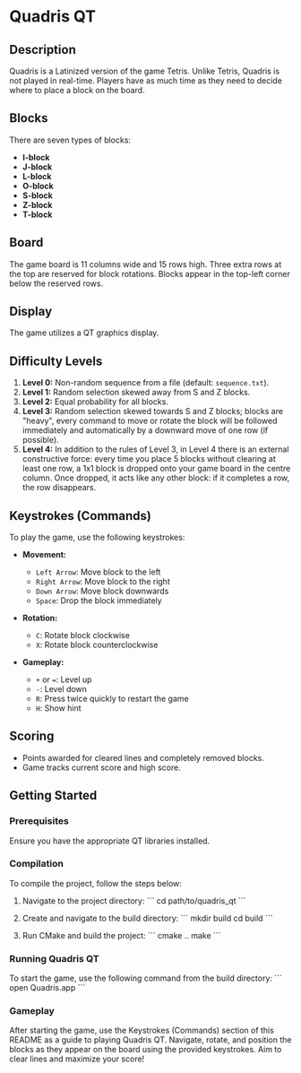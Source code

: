 # Quadris QT

## Description

Quadris is a Latinized version of the game Tetris. Unlike Tetris, Quadris is not played in real-time. Players have as much time as they need to decide where to place a block on the board.

## Blocks

There are seven types of blocks:
- **I-block**
- **J-block**
- **L-block**
- **O-block**
- **S-block**
- **Z-block**
- **T-block**

## Board

The game board is 11 columns wide and 15 rows high. Three extra rows at the top are reserved for block rotations. Blocks appear in the top-left corner below the reserved rows.

## Display

The game utilizes a QT graphics display.

## Difficulty Levels

1. **Level 0:** Non-random sequence from a file (default: `sequence.txt`).
2. **Level 1:** Random selection skewed away from S and Z blocks.
3. **Level 2:** Equal probability for all blocks.
4. **Level 3:** Random selection skewed towards S and Z blocks; blocks are "heavy", every command to
move or rotate the block will be followed immediately and automatically by a downward move
of one row (if possible).
5. **Level 4:** In addition to the rules of Level 3, in Level 4 there is an external constructive force:
every time you place 5 blocks without clearing at least one row, a 1x1 block is dropped onto your
game board in the centre column. Once dropped, it acts like any other block: if it completes a row, the row disappears.

## Keystrokes (Commands)

To play the game, use the following keystrokes:

- **Movement:**
  - `Left Arrow`: Move block to the left
  - `Right Arrow`: Move block to the right
  - `Down Arrow`: Move block downwards
  - `Space`: Drop the block immediately
  
- **Rotation:**
  - `C`: Rotate block clockwise
  - `X`: Rotate block counterclockwise

- **Gameplay:**
  - `+` or `=`: Level up
  - `-`: Level down
  - `R`: Press twice quickly to restart the game
  - `H`: Show hint

## Scoring

- Points awarded for cleared lines and completely removed blocks.
- Game tracks current score and high score.

## Getting Started

### Prerequisites

Ensure you have the appropriate QT libraries installed.

### Compilation

To compile the project, follow the steps below:

1. Navigate to the project directory:
\```
cd path/to/quadris_qt
\```

2. Create and navigate to the build directory:
\```
mkdir build
cd build
\```

4. Run CMake and build the project:
\```
cmake ..
make
\```

### Running Quadris QT

To start the game, use the following command from the build directory:
\```
open Quadris.app
\```

### Gameplay

After starting the game, use the Keystrokes (Commands) section of this README as a guide to playing Quadris QT. Navigate, rotate, and position the blocks as they appear on the board using the provided keystrokes. Aim to clear lines and maximize your score!
